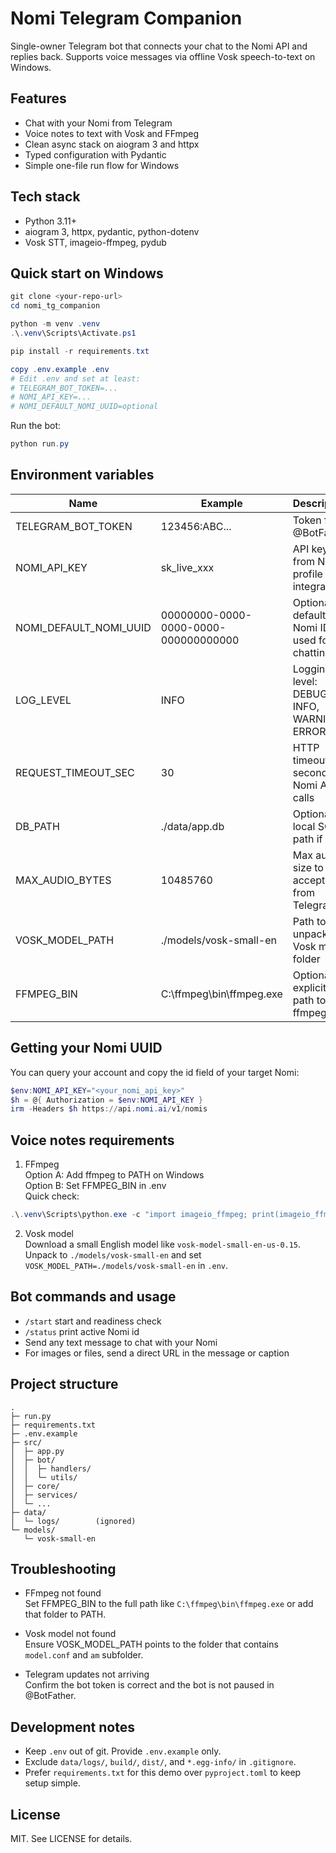 # Nomi Telegram Companion

Single-owner Telegram bot that connects your chat to the Nomi API and replies back. Supports voice messages via offline Vosk speech-to-text on Windows.

## Features
- Chat with your Nomi from Telegram
- Voice notes to text with Vosk and FFmpeg
- Clean async stack on aiogram 3 and httpx
- Typed configuration with Pydantic
- Simple one-file run flow for Windows

## Tech stack
- Python 3.11+
- aiogram 3, httpx, pydantic, python-dotenv
- Vosk STT, imageio-ffmpeg, pydub

## Quick start on Windows

```powershell
git clone <your-repo-url>
cd nomi_tg_companion

python -m venv .venv
.\.venv\Scripts\Activate.ps1

pip install -r requirements.txt

copy .env.example .env
# Edit .env and set at least:
# TELEGRAM_BOT_TOKEN=...
# NOMI_API_KEY=...
# NOMI_DEFAULT_NOMI_UUID=optional
```

Run the bot:
```powershell
python run.py
```

## Environment variables

| Name | Example | Description |
|---|---|---|
| TELEGRAM_BOT_TOKEN | 123456:ABC... | Token from @BotFather |
| NOMI_API_KEY | sk_live_xxx | API key from Nomi profile integrations |
| NOMI_DEFAULT_NOMI_UUID | 00000000-0000-0000-0000-000000000000 | Optional default Nomi ID used for chatting |
| LOG_LEVEL | INFO | Logging level: DEBUG, INFO, WARNING, ERROR |
| REQUEST_TIMEOUT_SEC | 30 | HTTP timeout in seconds for Nomi API calls |
| DB_PATH | ./data/app.db | Optional local SQLite path if used |
| MAX_AUDIO_BYTES | 10485760 | Max audio size to accept from Telegram |
| VOSK_MODEL_PATH | ./models/vosk-small-en | Path to unpacked Vosk model folder |
| FFMPEG_BIN | C:\ffmpeg\bin\ffmpeg.exe | Optional explicit path to ffmpeg.exe |

## Getting your Nomi UUID
You can query your account and copy the id field of your target Nomi:
```powershell
$env:NOMI_API_KEY="<your_nomi_api_key>"
$h = @{ Authorization = $env:NOMI_API_KEY }
irm -Headers $h https://api.nomi.ai/v1/nomis
```

## Voice notes requirements

1) FFmpeg  
Option A: Add ffmpeg to PATH on Windows  
Option B: Set FFMPEG_BIN in .env  
Quick check:
```powershell
.\.venv\Scripts\python.exe -c "import imageio_ffmpeg; print(imageio_ffmpeg.get_ffmpeg_exe())"
```

2) Vosk model  
Download a small English model like `vosk-model-small-en-us-0.15`.  
Unpack to `./models/vosk-small-en` and set `VOSK_MODEL_PATH=./models/vosk-small-en` in `.env`.

## Bot commands and usage
- `/start` start and readiness check
- `/status` print active Nomi id
- Send any text message to chat with your Nomi
- For images or files, send a direct URL in the message or caption

## Project structure
```
.
├─ run.py
├─ requirements.txt
├─ .env.example
├─ src/
│  ├─ app.py
│  ├─ bot/
│  │  ├─ handlers/
│  │  └─ utils/
│  ├─ core/
│  ├─ services/
│  └─ ...
├─ data/
│  └─ logs/        (ignored)
└─ models/
   └─ vosk-small-en
```

## Troubleshooting

- FFmpeg not found  
  Set FFMPEG_BIN to the full path like `C:\ffmpeg\bin\ffmpeg.exe` or add that folder to PATH.

- Vosk model not found  
  Ensure VOSK_MODEL_PATH points to the folder that contains `model.conf` and `am` subfolder.

- Telegram updates not arriving  
  Confirm the bot token is correct and the bot is not paused in @BotFather.

## Development notes
- Keep `.env` out of git. Provide `.env.example` only.
- Exclude `data/logs/`, `build/`, `dist/`, and `*.egg-info/` in `.gitignore`.
- Prefer `requirements.txt` for this demo over `pyproject.toml` to keep setup simple.

## License
MIT. See LICENSE for details.

